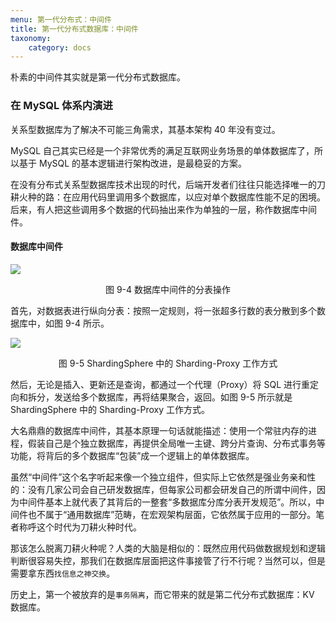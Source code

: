 ```yaml
---
menu: 第一代分布式：中间件
title: 第一代分布式数据库：中间件
taxonomy:
    category: docs
---
```


朴素的中间件其实就是第一代分布式数据库。

### 在 MySQL 体系内演进

关系型数据库为了解决不可能三角需求，其基本架构 40 年没有变过。

MySQL 自己其实已经是一个非常优秀的满足互联网业务场景的单体数据库了，所以基于 MySQL 的基本逻辑进行架构改进，是最稳妥的方案。

在没有分布式关系型数据库技术出现的时代，后端开发者们往往只能选择唯一的刀耕火种的路：在应用代码里调用多个数据库，以应对单个数据库性能不足的困境。后来，有人把这些调用多个数据的代码抽出来作为单独的一层，称作数据库中间件。

#### 数据库中间件

![](https://qn.lvwenhan.com/2023-02-03-16754035270715.jpg)
<center>图 9-4 数据库中间件的分表操作</center>

首先，对数据表进行纵向分表：按照一定规则，将一张超多行数的表分散到多个数据库中，如图 9-4 所示。

![](https://qn.lvwenhan.com/2023-02-03-16754035968560.jpg)
<center>图 9-5 ShardingSphere 中的 Sharding-Proxy 工作方式</center>

然后，无论是插入、更新还是查询，都通过一个代理（Proxy）将 SQL 进行重定向和拆分，发送给多个数据库，再将结果聚合，返回。如图 9-5 所示就是 ShardingSphere 中的 Sharding-Proxy 工作方式。

大名鼎鼎的数据库中间件，其基本原理一句话就能描述：使用一个常驻内存的进程，假装自己是个独立数据库，再提供全局唯一主键、跨分片查询、分布式事务等功能，将背后的多个数据库“包装”成一个逻辑上的单体数据库。

虽然“中间件”这个名字听起来像一个独立组件，但实际上它依然是强业务亲和性的：没有几家公司会自己研发数据库，但每家公司都会研发自己的所谓中间件，因为中间件基本上就代表了其背后的一整套“多数据库分库分表开发规范”。所以，中间件也不属于“通用数据库”范畴，在宏观架构层面，它依然属于应用的一部分。笔者称呼这个时代为刀耕火种时代。

那该怎么脱离刀耕火种呢？人类的大脑是相似的：既然应用代码做数据规划和逻辑判断很容易失控，那我们在数据库层面把这件事接管了行不行呢？当然可以，但是需要拿东西`找信息之神交换`。

历史上，第一个被放弃的是`事务隔离`，而它带来的就是第二代分布式数据库：KV 数据库。
